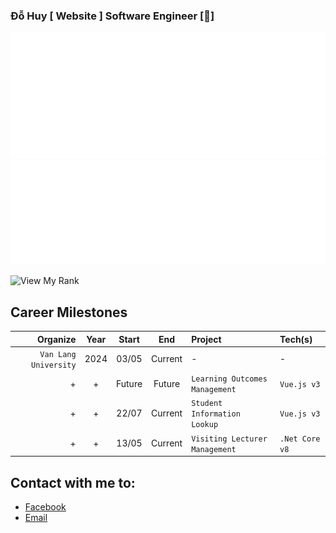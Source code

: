 ### Đỗ Huy [ Website ] Software Engineer [🐞]

<img src="svg/SolarSystem.svg">

<img src="svg/VisualStudioCode.svg">

![View My Rank](https://github-decoration.onrender.com/)

## Career Milestones
| Organize |Year|Start|End|Project|Tech(s)|
|---:|:---:|:---:|:---:|:---|:---|
|`Van Lang University`|2024 |03/05|Current|-|-|
|+|+| Future |Future|`Learning Outcomes Management`|`Vue.js v3`
|+|+|22/07| Current |`Student Information Lookup`| `Vue.js v3` |
|+|+|13/05| Current |`Visiting Lecturer Management` | `.Net Core v8`


## Contact with me to: 
- [Facebook](https://www.facebook.com/dohuyxyz/)
- [Email](dohuy200276@gmail.com)
